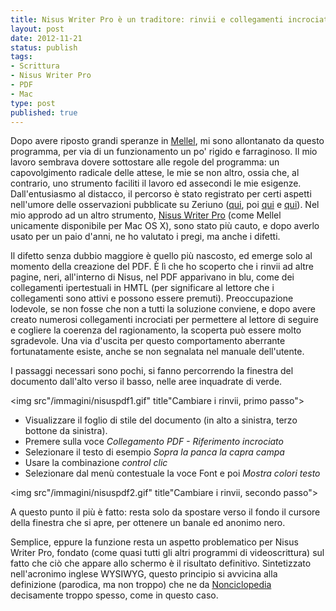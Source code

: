 ```yaml
--- 
title: Nisus Writer Pro è un traditore: rinvii e collegamenti incrociati in blu
layout: post
date: 2012-11-21
status: publish
tags: 
- Scrittura
- Nisus Writer Pro
- PDF
- Mac
type: post
published: true
---
```

Dopo avere riposto grandi speranze in [Mellel][0], mi sono allontanato da questo programma, per via di un funzionamento un po' rigido e farraginoso. Il mio lavoro sembrava dovere sottostare alle regole del programma: un capovolgimento radicale delle attese, le mie se non altro, ossia che, al contrario, uno strumento faciliti il lavoro ed assecondi le mie esigenze.
Dall'entusiasmo al distacco, il percorso è stato registrato per certi aspetti nell'umore delle osservazioni pubblicate su Zeriuno ([qui][1], poi [qui][2] e [qui][3]). Nel mio approdo ad un altro strumento, [<span lang="en">Nisus Writer Pro</span>][4] (come Mellel unicamente disponibile per <span lang="en">Mac OS X</span>), sono stato più cauto, e dopo averlo usato per un paio d'anni, ne ho valutato i pregi, ma anche i difetti.

Il difetto senza dubbio maggiore è quello più nascosto, ed emerge solo al momento della creazione del PDF. È lì che ho scoperto che i rinvii ad altre pagine, neri, all'interno di Nisus, nel PDF apparivano in blu, come dei collegamenti ipertestuali in HMTL (per significare al lettore che i collegamenti sono attivi e possono essere premuti). Preoccupazione lodevole, se non fosse che non a tutti la soluzione conviene, e dopo avere creato numerosi collegamenti incrociati per permettere al lettore di seguire e cogliere la coerenza del ragionamento, la scoperta può essere molto sgradevole. Una via d'uscita per questo comportamento aberrante fortunatamente esiste, anche se non segnalata nel manuale dell'utente.

I passaggi necessari sono pochi, si fanno percorrendo la finestra del documento dall'alto verso il basso, nelle aree inquadrate di verde.

<img src"/immagini/nisuspdf1.gif" title"Cambiare i rinvii, primo passo">

* Visualizzare il foglio di stile del documento (in alto a sinistra, terzo bottone da sinistra).
* Premere sulla voce *Collegamento PDF - Riferimento incrociato*
* Selezionare il testo di esempio *Sopra la panca la capra campa*
* Usare la combinazione *control clic*
* Selezionare dal menù contestuale la voce <span lang="en">Font</span> e poi *Mostra colori testo*

<img src"/immagini/nisuspdf2.gif" title"Cambiare i rinvii, secondo passo">

A questo punto il più è fatto: resta solo da spostare verso il fondo il cursore della finestra che si apre, per ottenere un banale ed anonimo nero.

Semplice, eppure la funzione resta un aspetto problematico per <span lang="en">Nisus Writer Pro</span>, fondato (come quasi tutti gli altri programmi di videoscrittura) sul fatto che ciò che appare allo schermo è il risultato definitivo. Sintetizzato nell'acronimo inglese <span lang="en">WYSIWYG</span>, questo principio si avvicina alla definizione (parodica, ma non troppo) che ne da [Nonciclopedia][6] decisamente troppo spesso, come in questo caso.

[0]:http://www.mellel.com/ "Il sito di Mellel"
[1]:/2011/09/09/in-pigiama-bianco-a-pois-rossi.html "Inaugurazione di Zeriuno, elogiativo"
[2]:/2011/10/12/gli-strumenti-di-revisione.html "Strumenti di revisione, ottimista"
[3]:/2011/10/19/mellel-supplire-alla-mancanza-dei-commenti-note-ed-evidenziatore-2 "Commenti assenti: speranzoso"
[4]:http://nisus.com/ "Il sito dell'editore"
[6]:http://nonciclopedia.wikia.com/wiki/WYSIWYG "Ciò che vedi è ciò che non potrai mai ottenere"